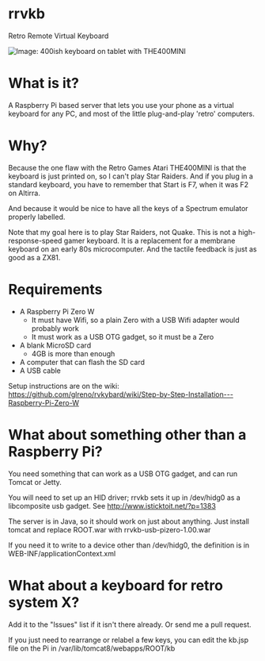 # rrvkb

Retro Remote Virtual Keyboard

![Image: 400ish keyboard on tablet with THE400MINI](https://raw.githubusercontent.com/wiki/glreno/rvkybard/imx/rvkybard_setup.0.06.jpg)

# What is it?

A Raspberry Pi based server that lets you use your phone as a
virtual keyboard for any PC, and most of the little plug-and-play
'retro' computers.

# Why?

Because the one flaw with the Retro Games Atari THE400MINI is that the keyboard is just printed on, so I can't play Star Raiders. And if you plug in a standard keyboard, you have to remember that Start is F7, when it was F2 on Altirra.

And because it would be nice to have all the keys of a Spectrum emulator properly labelled.

Note that my goal here is to play Star Raiders, not Quake. This is not a high-response-speed gamer keyboard. It is a replacement for a membrane keyboard on an early 80s microcomputer. And the tactile feedback is just as good as a ZX81.

# Requirements

- A Raspberry Pi Zero W
    - It must have Wifi, so a plain Zero with a USB Wifi adapter would probably work
    - It must work as a USB OTG gadget, so it must be a Zero
- A blank MicroSD card
    - 4GB is more than enough
- A computer that can flash the SD card
- A USB cable

Setup instructions are on the wiki: https://github.com/glreno/rvkybard/wiki/Step-by-Step-Installation---Raspberry-Pi-Zero-W

# What about something other than a Raspberry Pi?

You need something that can work as a USB OTG gadget,
and can run Tomcat or Jetty.

You will need to set up an HID driver; rrvkb sets it up in /dev/hidg0 as a libcomposite usb gadget. See http://www.isticktoit.net/?p=1383

The server is in Java, so it should work on just about anything. Just install tomcat and replace ROOT.war with rrvkb-usb-pizero-1.00.war

If you need it to write to a device other than /dev/hidg0, the definition is in WEB-INF/applicationContext.xml

# What about a keyboard for retro system X?

Add it to the "Issues" list if it isn't there already.
Or send me a pull request.

If you just need to rearrange or relabel a few keys, you can edit the kb.jsp file on the Pi in /var/lib/tomcat8/webapps/ROOT/kb
